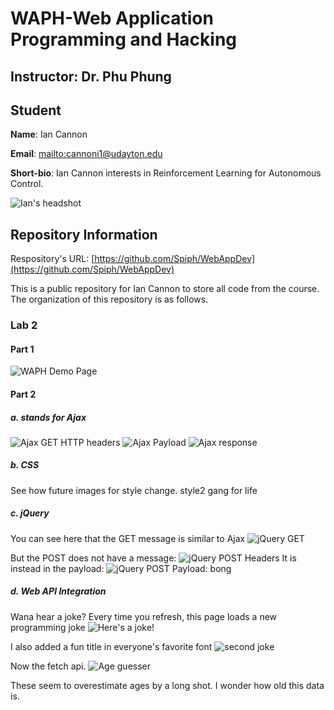 # WAPH-Web Application Programming and Hacking

## Instructor: Dr. Phu Phung

## Student

**Name**: Ian Cannon

**Email**: [mailto:cannoni1@udayton.edu](cannoni1@udayton.edu)

**Short-bio**: Ian Cannon interests in Reinforcement Learning for Autonomous Control. 

![Ian's headshot](../../images/headshot.jpg)

## Repository Information

Respository's URL: [https://github.com/Spiph/WebAppDev](https://github.com/Spiph/WebAppDev)

This is a public repository for Ian Cannon to store all code from the course. The organization of this repository is as follows.

### Lab 2

#### Part 1

![WAPH Demo Page](image.png)

#### Part 2

##### a. stands for Ajax
![Ajax GET HTTP headers](image-1.png)
![Ajax Payload](image-2.png)
![Ajax response](image-3.png)

##### b. CSS

See how future images for style change. style2 gang for life

##### c. jQuery

You can see here that the GET message is similar to Ajax
![jQuery GET](image-4.png)

But the POST does not have a message:
![jQuery POST Headers](image-5.png)
It is instead in the payload:
![jQuery POST Payload: bong](image-6.png)

##### d. Web API Integration

Wana hear a joke? Every time you refresh, this page loads a new programming joke
![Here's a joke!](<Screenshot 2025-06-11 202822.png>)

I also added a fun title in everyone's favorite font
![second joke](image-7.png)

Now the fetch api.
![Age guesser](image-8.png)

These seem to overestimate ages by a long shot. I wonder how old this data is.